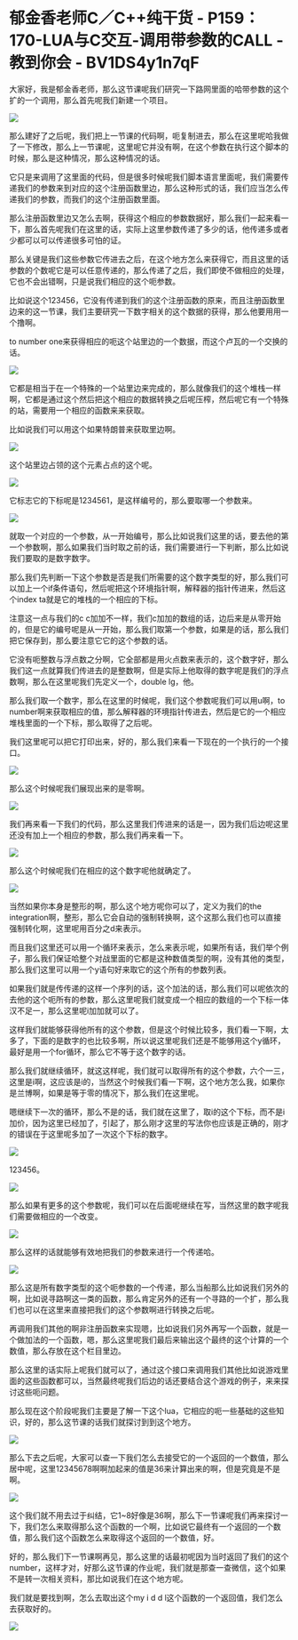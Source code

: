 # 郁金香老师C／C++纯干货 - P159：170-LUA与C交互-调用带参数的CALL - 教到你会 - BV1DS4y1n7qF

大家好，我是郁金香老师，那么这节课呢我们研究一下路网里面的哈带参数的这个扩的一个调用，那么首先呢我们新建一个项目。



![](img/270b4bd62e5be83d02284ba74909391b_1.png)

那么建好了之后呢，我们把上一节课的代码啊，呃复制进去，那么在这里呢哈我做了一下修改，那么上一节课呢，这里呢它并没有啊，在这个参数在执行这个脚本的时候，那么是这种情况，那么这种情况的话。

它只是来调用了这里面的代码，但是很多时候呢我们脚本语言里面呢，我们需要传递我们的参数来到对应的这个注册函数里边，那么这种形式的话，我们应当怎么传递我们的参数，而我们的这个注册函数里面。

那么注册函数里边又怎么去啊，获得这个相应的参数数据好，那么我们一起来看一下，那么首先呢我们在这里的话，实际上这里参数传递了多少的话，他传递多或者少都可以可以传递很多可怕的证。

那么关键是我们这些参数它传进去之后，在这个地方怎么来获得它，而且这里的话参数的个数呢它是可以任意传递的，那么传递了之后，我们即使不做相应的处理，它也不会出错啊，只是说我们相应的这个呃参数。

比如说这个123456，它没有传递到我们的这个注册函数的原来，而且注册函数里边来的这一节课，我们主要研究一下数字相关的这个数据的获得，那么他要用用一个撸啊。

to number one来获得相应的呃这个站里边的一个数据，而这个卢瓦的一个交换的话。

![](img/270b4bd62e5be83d02284ba74909391b_3.png)

它都是相当于在一个特殊的一个站里边来完成的，那么就像我们的这个堆栈一样啊，它都是通过这个然后把这个相应的数据转换之后呢压榨，然后呢它有一个特殊的站，需要用一个相应的函数来来获取。

比如说我们可以用这个如果特朗普来获取里边啊。

![](img/270b4bd62e5be83d02284ba74909391b_5.png)

这个站里边占领的这个元素占点的这个呢。

![](img/270b4bd62e5be83d02284ba74909391b_7.png)

它标志它的下标呢是1234561，是这样编号的，那么要取哪一个参数来。

![](img/270b4bd62e5be83d02284ba74909391b_9.png)

就取一个对应的一个参数，从一开始编号，那么比如说我们这里的话，要去他的第一个参数啊，那么如果我们当时取之前的话，我们需要进行一下判断，那么比如说我们要取的是数字数字。

那么我们先判断一下这个参数是否是我们所需要的这个数字类型的好，那么我们可以加上一个if条件语句，然后呢把这个环境指针啊，解释器的指针传进来，然后这个index ta就是它的堆栈的一个相应的下标。

注意这一点与我们的c c加加不一样，我们c加加的数组的话，边后来是从零开始的，但是它的编号呢是从一开始，那么我们取第一个参数，如果是的话，那么我们把它保存到，那么要注意它它的这个参数的话。

它没有呃整数与浮点数之分啊，它全部都是用火点数来表示的，这个数字好，那么我们这一点就算我们传进去的是整数啊，但是实际上他取得的数字呢是我们的浮点数啊，那么在这里呢我们先定义一个，double lg，他。

那么我们取一个数字，那么在这里的时候呢，我们这个参数呢我们可以用u啊，to number啊来获取相应的值，那么解释器的环境指针传进去，然后是它的一个相应堆栈里面的一个下标，那么取得了之后呢。

我们这里呢可以把它打印出来，好的，那么我们来看一下现在的一个执行的一个接口。

![](img/270b4bd62e5be83d02284ba74909391b_11.png)

那么这个时候呢我们展现出来的是零啊。

![](img/270b4bd62e5be83d02284ba74909391b_13.png)

我们再来看一下我们的代码，那么这里我们传进来的话是一，因为我们后边呢这里还没有加上一个相应的参数，那么我们再来看一下。



![](img/270b4bd62e5be83d02284ba74909391b_15.png)

那么这个时候呢我们在相应的这个数字呢他就确定了。

![](img/270b4bd62e5be83d02284ba74909391b_17.png)

当然如果你本身是整形的啊，那么这个地方呢你可以了，定义为我们的the integration啊，整形，那么它会自动的强制转换啊，这个这那么我们也可以直接强制转化啊，这里呢用百分之d来表示。

而且我们这里还可以用一个循环来表示，怎么来表示呢，如果所有话，我们举个例子，那么我们保证哈整个对战里面的它都是这种数值类型的啊，没有其他的类型，那么我们这里可以用一个y语句好来取它的这个所有的参数列表。

如果我们就是传传递的这样一个序列的话，这个加法的话，那么我们可以呢依次的去他的这个呃所有的参数，那么这里呢我们就变成一个相应的数组的一个下标一体汉不足一，那么这里呢i加加就可以了。

这样我们就能够获得他所有的这个参数，但是这个时候比较多，我们看一下啊，太多了，下面的是数字的也比较多啊，所以说这里呢我们还是不能够用这个y循环，最好是用一个for循环，那么它不等于这个数字的话。

那么我们就继续循环，就这这样呢，我们就可以取得所有的这个参数，六个一三，这里是i啊，这应该是i的，当然这个时候我们看一下啊，这个地方怎么我，如果你是兰博啊，如果是等于零的情况下，那么我们在这里呢。

嗯继续下一次的循环，那么不是的话，我们就在这里了，取i的这个下标，而不是i加价，因为这里已经加了，引起了，那么刚才这里的写法你也应该是正确的，刚才的错误在于这里呢多加了一次这个下标的数字。



![](img/270b4bd62e5be83d02284ba74909391b_19.png)

123456。

![](img/270b4bd62e5be83d02284ba74909391b_21.png)

那么如果有更多的这个参数呢，我们可以在后面呢继续在写，当然这里的数字呢我们需要做相应的一个改变。

![](img/270b4bd62e5be83d02284ba74909391b_23.png)

那么这样的话就能够有效地把我们的参数来进行一个传递哈。

![](img/270b4bd62e5be83d02284ba74909391b_25.png)

那么这是所有数字类型的这个呃参数的一个传递，那么当船那么比如说我们另外的啊，比如说寻路啊这一类的函数，那么肯定另外的还有一个寻路的一个扩，那么我们也可以在这里来直接把我们的这个参数啊进行转换之后呢。

再调用我们其他的啊非注册函数来实现嗯，比如说我们另外再写一个函数，就是一个做加法的一个函数，嗯，那么这里呢我们最后来输出这个最终的这个计算的一个数值，那么存放在这个栏目里边。

那么这里的话实际上呢我们就可以了，通过这个接口来调用我们其他比如说游戏里面的这些函数都可以，当然最终呢我们后边的话还要结合这个游戏的例子，来来探讨这些呃问题。

那么现在这个阶段呢我们主要是了解一下这个lua，它相应的呃一些基础的这些知识，好的，那么这节课的话我们就探讨到到这个地方。



![](img/270b4bd62e5be83d02284ba74909391b_27.png)

那么下去之后呢，大家可以查一下我们怎么去接受它的一个返回的一个数值，那么居中呢，这里12345678啊啊加起来的值是36来计算出来的啊，但是究竟是不是啊。



![](img/270b4bd62e5be83d02284ba74909391b_29.png)

这个我们就不用去过于纠结，它1~8好像是36啊，那么下一节课呢我们再来探讨一下，我们怎么来取得那么这个函数的一个啊，比如说它最终有一个返回的一个数值，那么我们这个函数怎么来取得这个返回的一个数值，好。

好的，那么我们下一节课啊再见，那么这里的话最初呢因为当时返回了我们的这个number，这样才对，好那么这节课的作业呢，我们就是那查一查微信，这个如果不是转一次相关资料，那比如说我们在这个地方呢。

我们就是要找到啊，怎么去取出这个my i d d l这个函数的一个返回值，我们怎么去获取好的。

![](img/270b4bd62e5be83d02284ba74909391b_31.png)
